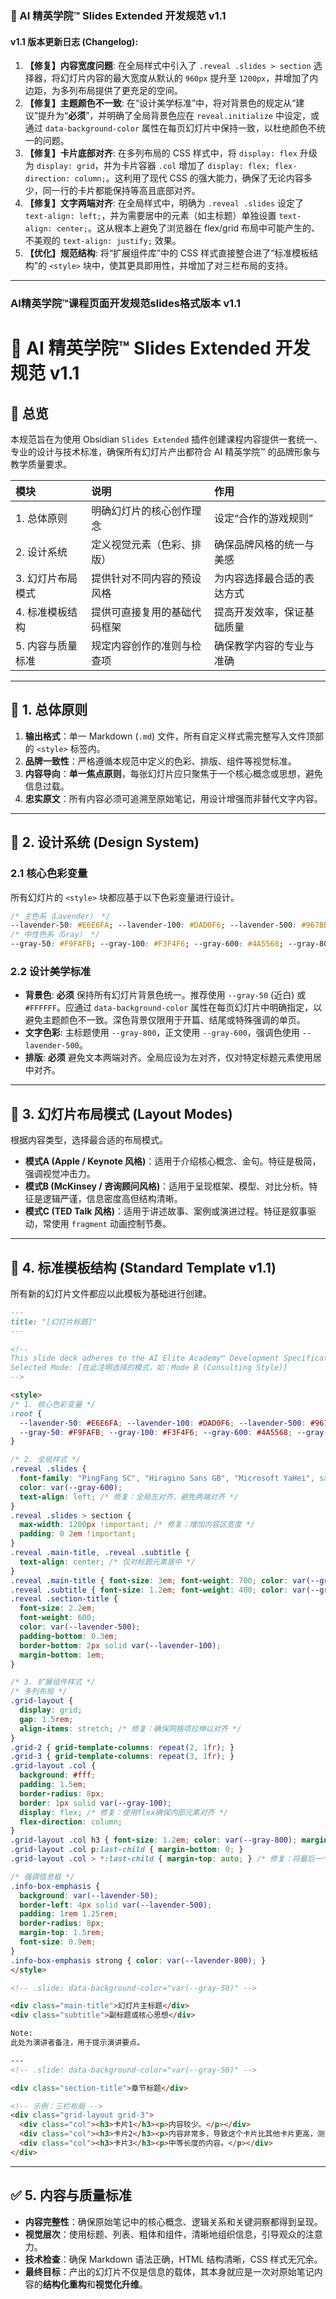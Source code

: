 
### **📘 AI 精英学院™ Slides Extended 开发规范 v1.1**

#### **v1.1 版本更新日志 (Changelog):**

1.  **【修复】内容宽度问题**: 在全局样式中引入了 `.reveal .slides > section` 选择器，将幻灯片内容的最大宽度从默认的 `960px` 提升至 `1200px`，并增加了内边距，为多列布局提供了更充足的空间。
2.  **【修复】主题颜色不一致**: 在“设计美学标准”中，将对背景色的规定从“建议”提升为“**必须**”，并明确了全局背景色应在 `reveal.initialize` 中设定，或通过 `data-background-color` 属性在每页幻灯片中保持一致，以杜绝颜色不统一的问题。
3.  **【修复】卡片底部对齐**: 在多列布局的 CSS 样式中，将 `display: flex` 升级为 `display: grid`，并为卡片容器 `.col` 增加了 `display: flex; flex-direction: column;`。这利用了现代 CSS 的强大能力，确保了无论内容多少，同一行的卡片都能保持等高且底部对齐。
4.  **【修复】文字两端对齐**: 在全局样式中，明确为 `.reveal .slides` 设定了 `text-align: left;`，并为需要居中的元素（如主标题）单独设置 `text-align: center;`。这从根本上避免了浏览器在 flex/grid 布局中可能产生的、不美观的 `text-align: justify;` 效果。
5.  **【优化】规范结构**: 将“扩展组件库”中的 CSS 样式直接整合进了“标准模板结构”的 `<style>` 块中，使其更具即用性，并增加了对三栏布局的支持。

---

### **AI精英学院™课程页面开发规范slides格式版本 v1.1**

# 📘 AI 精英学院™ Slides Extended 开发规范 v1.1

## 🧭 总览

本规范旨在为使用 Obsidian `Slides Extended` 插件创建课程内容提供一套统一、专业的设计与技术标准，确保所有幻灯片产出都符合 AI 精英学院™ 的品牌形象与教学质量要求。

| 模块 | 说明 | 作用 |
| :--- | :--- | :--- |
| 1. 总体原则 | 明确幻灯片的核心创作理念 | 设定“合作的游戏规则” |
| 2. 设计系统 | 定义视觉元素（色彩、排版） | 确保品牌风格的统一与美感 |
| 3. 幻灯片布局模式 | 提供针对不同内容的预设风格 | 为内容选择最合适的表达方式 |
| 4. 标准模板结构 | 提供可直接复用的基础代码框架 | 提高开发效率，保证基础质量 |
| 5. 内容与质量标准 | 规定内容创作的准则与检查项 | 确保教学内容的专业与准确 |

---

## 🧱 1. 总体原则

1.  **输出格式**：单一 Markdown (`.md`) 文件，所有自定义样式需完整写入文件顶部的 `<style>` 标签内。
2.  **品牌一致性**：严格遵循本规范中定义的色彩、排版、组件等视觉标准。
3.  **内容导向**：**单一焦点原则**，每张幻灯片应只聚焦于一个核心概念或思想，避免信息过载。
4.  **忠实原文**：所有内容必须可追溯至原始笔记，用设计增强而非替代文字内容。

---

## 🎨 2. 设计系统 (Design System)

### 2.1 核心色彩变量

所有幻灯片的 `<style>` 块都应基于以下色彩变量进行设计。

```css
/* 主色系（Lavender） */
--lavender-50: #E6E6FA; --lavender-100: #DAD0F6; --lavender-500: #967BB6; --lavender-800: #4F3A66;
/* 中性色系（Gray） */
--gray-50: #F9FAFB; --gray-100: #F3F4F6; --gray-600: #4A5568; --gray-800: #1F2937;
```

### 2.2 设计美学标准

-   **背景色**: **必须** 保持所有幻灯片背景色统一。推荐使用 `--gray-50` (近白) 或 `#FFFFFF`。应通过 `data-background-color` 属性在每页幻灯片中明确指定，以避免主题颜色不一致。深色背景仅限用于开篇、结尾或特殊强调的单页。
-   **文字色彩**: 主标题使用 `--gray-800`，正文使用 `--gray-600`，强调色使用 `--lavender-500`。
-   **排版**: **必须** 避免文本两端对齐。全局应设为左对齐，仅对特定标题元素使用居中对齐。

---

## 📐 3. 幻灯片布局模式 (Layout Modes)

根据内容类型，选择最合适的布局模式。

-   **模式A (Apple / Keynote 风格)**：适用于介绍核心概念、金句。特征是极简，强调视觉冲击力。
-   **模式B (McKinsey / 咨询顾问风格)**：适用于呈现框架、模型、对比分析。特征是逻辑严谨，信息密度高但结构清晰。
-   **模式C (TED Talk 风格)**：适用于讲述故事、案例或演进过程。特征是叙事驱动，常使用 `fragment` 动画控制节奏。

---

## 📝 4. 标准模板结构 (Standard Template v1.1)

所有新的幻灯片文件都应以此模板为基础进行创建。

```markdown
---
title: "[幻灯片标题]"
---

<!--
This slide deck adheres to the AI Elite Academy™ Development Specification v1.1.
Selected Mode: [在此注明选择的模式，如：Mode B (Consulting Style)]
-->

<style>
/* 1. 核心色彩变量 */
:root {
  --lavender-50: #E6E6FA; --lavender-100: #DAD0F6; --lavender-500: #967BB6; --lavender-800: #4F3A66;
  --gray-50: #F9FAFB; --gray-100: #F3F4F6; --gray-600: #4A5568; --gray-800: #1F2937;
}

/* 2. 全局样式 */
.reveal .slides {
  font-family: "PingFang SC", "Hiragino Sans GB", "Microsoft YaHei", sans-serif;
  color: var(--gray-600);
  text-align: left; /* 修复：全局左对齐，避免两端对齐 */
}
.reveal .slides > section {
  max-width: 1200px !important; /* 修复：增加内容区宽度 */
  padding: 0 2em !important;
}
.reveal .main-title, .reveal .subtitle {
  text-align: center; /* 仅对标题元素居中 */
}
.reveal .main-title { font-size: 3em; font-weight: 700; color: var(--gray-800); }
.reveal .subtitle { font-size: 1.2em; font-weight: 400; color: var(--gray-600); font-style: italic; }
.reveal .section-title {
  font-size: 2.2em;
  font-weight: 600;
  color: var(--lavender-500);
  padding-bottom: 0.3em;
  border-bottom: 2px solid var(--lavender-100);
  margin-bottom: 1em;
}

/* 3. 扩展组件样式 */
/* 多列布局 */
.grid-layout {
  display: grid;
  gap: 1.5rem;
  align-items: stretch; /* 修复：确保网格项拉伸以对齐 */
}
.grid-2 { grid-template-columns: repeat(2, 1fr); }
.grid-3 { grid-template-columns: repeat(3, 1fr); }
.grid-layout .col {
  background: #fff;
  padding: 1.5em;
  border-radius: 8px;
  border: 1px solid var(--gray-100);
  display: flex; /* 修复：使用flex确保内部元素对齐 */
  flex-direction: column;
}
.grid-layout .col h3 { font-size: 1.2em; color: var(--gray-800); margin-top: 0; }
.grid-layout .col p:last-child { margin-bottom: 0; }
.grid-layout .col > *:last-child { margin-top: auto; } /* 修复：将最后一个元素推到底部，实现对齐 */

/* 强调信息框 */
.info-box-emphasis {
  background: var(--lavender-50);
  border-left: 4px solid var(--lavender-500);
  padding: 1rem 1.25rem;
  border-radius: 8px;
  margin-top: 1.5rem;
  font-size: 0.9em;
}
.info-box-emphasis strong { color: var(--lavender-800); }
</style>

<!-- .slide: data-background-color="var(--gray-50)" -->

<div class="main-title">幻灯片主标题</div>
<div class="subtitle">副标题或核心思想</div>

Note:
此处为演讲者备注，用于提示演讲要点。

---
<!-- .slide: data-background-color="var(--gray-50)" -->

<div class="section-title">章节标题</div>

<!-- 示例：三栏布局 -->
<div class="grid-layout grid-3">
  <div class="col"><h3>卡片1</h3><p>内容较少。</p></div>
  <div class="col"><h3>卡片2</h3><p>内容非常多，导致这个卡片比其他卡片更高，测试对齐效果。</p><p>第二段内容。</p></div>
  <div class="col"><h3>卡片3</h3><p>中等长度的内容。</p></div>
</div>

```

---

## ✅ 5. 内容与质量标准

-   **内容完整性**：确保原始笔记中的核心概念、逻辑关系和关键洞察都得到呈现。
-   **视觉层次**：使用标题、列表、粗体和组件，清晰地组织信息，引导观众的注意力。
-   **技术检查**：确保 Markdown 语法正确，HTML 结构清晰，CSS 样式无冗余。
-   **最终目标**：产出的幻灯片不仅是信息的载体，其本身就应是一次对原始笔记内容的**结构化重构**和**视觉化升维**。